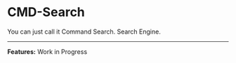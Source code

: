 # CMD-Search
You can just call it Command Search. Search Engine.
***
**Features:**
Work in Progress
